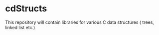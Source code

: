 cdStructs
=========

This repository will contain libraries for various C data structures ( trees, linked list etc.)
